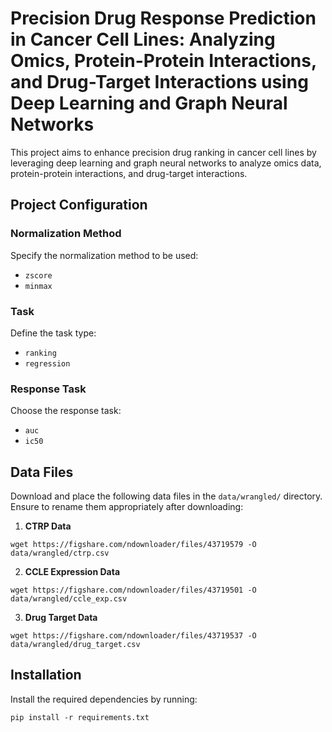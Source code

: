 # Precision Drug Response Prediction in Cancer Cell Lines: Analyzing Omics, Protein-Protein Interactions, and Drug-Target Interactions using Deep Learning and Graph Neural Networks

This project aims to enhance precision drug ranking in cancer cell lines by leveraging deep learning and graph neural networks to analyze omics data, protein-protein interactions, and drug-target interactions.

## Project Configuration

### Normalization Method
Specify the normalization method to be used:
- `zscore`
- `minmax`

### Task
Define the task type:
- `ranking`
- `regression`

### Response Task
Choose the response task:
- `auc`
- `ic50`

## Data Files

Download and place the following data files in the `data/wrangled/` directory. Ensure to rename them appropriately after downloading:

1. **CTRP Data**

```shell
wget https://figshare.com/ndownloader/files/43719579 -O data/wrangled/ctrp.csv
```

2. **CCLE Expression Data**

```shell
wget https://figshare.com/ndownloader/files/43719501 -O data/wrangled/ccle_exp.csv
```

3. **Drug Target Data**
```shell
wget https://figshare.com/ndownloader/files/43719537 -O data/wrangled/drug_target.csv
```

## Installation

Install the required dependencies by running:
```shell
pip install -r requirements.txt
```